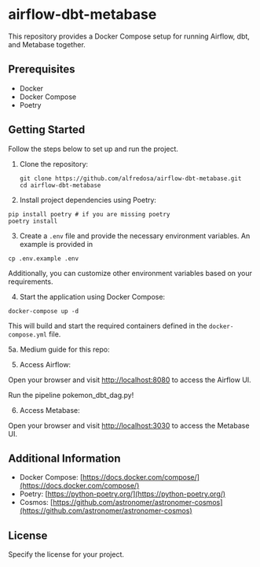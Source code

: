 # airflow-dbt-metabase

This repository provides a Docker Compose setup for running Airflow, dbt, and Metabase together.

## Prerequisites

- Docker
- Docker Compose
- Poetry

## Getting Started

Follow the steps below to set up and run the project.

1. Clone the repository:

   ```shell
   git clone https://github.com/alfredosa/airflow-dbt-metabase.git
   cd airflow-dbt-metabase
   ```

2. Install project dependencies using Poetry:

  ```shell
  pip install poetry # if you are missing poetry
  poetry install
  ```

3. Create a `.env` file and provide the necessary environment variables. An example is provided in

  ```shell
  cp .env.example .env
  ```

Additionally, you can customize other environment variables based on your requirements.

4. Start the application using Docker Compose:

  ```shell
  docker-compose up -d
  ```
This will build and start the required containers defined in the `docker-compose.yml` file.

5a. Medium guide for this repo:


5. Access Airflow:

Open your browser and visit [http://localhost:8080](http://localhost:8080) to access the Airflow UI.

Run the pipeline pokemon_dbt_dag.py!

6. Access Metabase:

Open your browser and visit [http://localhost:3030](http://localhost:3000) to access the Metabase UI.



## Additional Information

- Docker Compose: [https://docs.docker.com/compose/](https://docs.docker.com/compose/)
- Poetry: [https://python-poetry.org/](https://python-poetry.org/)
- Cosmos: [https://github.com/astronomer/astronomer-cosmos](https://github.com/astronomer/astronomer-cosmos)
## License

Specify the license for your project.
